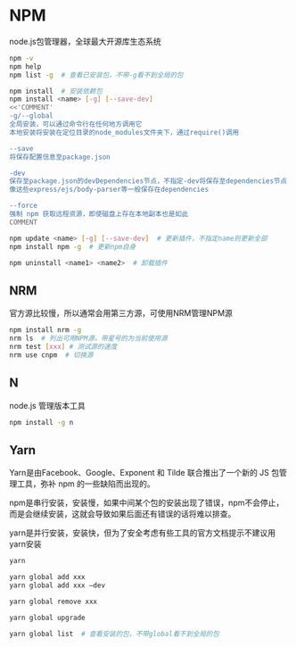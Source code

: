 # NPM

node.js包管理器，全球最大开源库生态系统

```bash
npm -v
npm help
npm list -g  # 查看已安装包，不带-g看不到全局的包

npm install  # 安装依赖包
npm install <name> [-g] [--save-dev]
<<'COMMENT'
-g/--global
全局安装，可以通过命令行在任何地方调用它
本地安装将安装在定位目录的node_modules文件夹下，通过require()调用

--save
将保存配置信息至package.json

-dev
保存至package.json的devDependencies节点，不指定-dev将保存至dependencies节点
像这些express/ejs/body-parser等一般保存在dependencies

--force
强制 npm 获取远程资源，即使磁盘上存在本地副本也是如此
COMMENT

npm update <name> [-g] [--save-dev]  # 更新插件，不指定name则更新全部
npm install npm -g  # 更新npm自身

npm uninstall <name1> <name2>  # 卸载插件
```

## NRM

官方源比较慢，所以通常会用第三方源，可使用NRM管理NPM源

```bash
npm install nrm -g
nrm ls  # 列出可用NPM源，带星号的为当前使用源
nrm test [xxx] # 测试源的速度
nrm use cnpm  # 切换源
```

## N

node.js 管理版本工具

```bash
npm install -g n
```

## Yarn

Yarn是由Facebook、Google、Exponent 和 Tilde 联合推出了一个新的 JS 包管理工具，弥补 npm 的一些缺陷而出现的。

npm是串行安装，安装慢，如果中间某个包的安装出现了错误，npm不会停止，而是会继续安装，这就会导致如果后面还有错误的话将难以排查。

yarn是并行安装，安装快，但为了安全考虑有些工具的官方文档提示不建议用yarn安装

```bash
yarn

yarn global add xxx
yarn global add xxx –dev

yarn global remove xxx

yarn global upgrade

yarn global list  # 查看安装的包，不带global看不到全局的包
```
